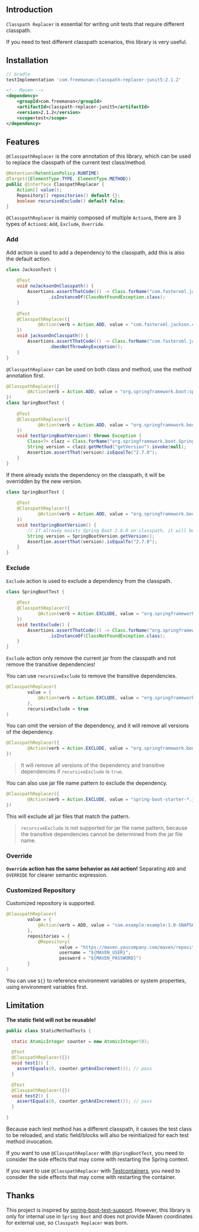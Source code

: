 ## Introduction

`Classpath Replacer` is essential for writing unit tests that require different classpath. 

If you need to test different classpath scenarios, this library is very useful.

## Installation

```groovy
// Gradle
testImplementation 'com.freemanan:classpath-replacer-junit5:2.1.2'
```

```xml
<!-- Maven -->
<dependency>
    <groupId>com.freemanan</groupId>
    <artifactId>classpath-replacer-junit5</artifactId>
    <version>2.1.2</version>
    <scope>test</scope>
</dependency>
```

## Features

`@ClasspathReplacer` is the core annotation of this library, which can be used to replace the classpath of the current test class/method.

```java
@Retention(RetentionPolicy.RUNTIME)
@Target({ElementType.TYPE, ElementType.METHOD})
public @interface ClasspathReplacer {
    Action[] value();
    Repository[] repositories() default {};
    boolean recursiveExclude() default false;
}
```

`@ClasspathReplacer` is mainly composed of multiple `Action`s, there are 3 types of `Action`s: `Add`, `Exclude`, `Override`.

### Add

Add action is used to add a dependency to the classpath, add this is also the default action.

```java
class JacksonTest {
    
    @Test
    void noJacksonOnClasspath() {
        Assertions.assertThatCode(() -> Class.forName("com.fasterxml.jackson.databind.ObjectMapper"))
                .isInstanceOf(ClassNotFoundException.class);
    }
    
    @Test
    @ClasspathReplacer({
            @Action(verb = Action.ADD, value = "com.fasterxml.jackson.core:jackson-databind:2.14.2")
    })
    void jacksonOnClasspath() {
        Assertions.assertThatCode(() -> Class.forName("com.fasterxml.jackson.databind.ObjectMapper"))
                .doesNotThrowAnyException();
    }
}
```

`@ClasspathReplacer` can be used on both class and method, use the method annotation first.

```java
@ClasspathReplacer({
        @Action(verb = Action.ADD, value = "org.springframework.boot:spring-boot-starter:2.6.0")
})
class SpringBootTest {
    
    @Test
    @ClasspathReplacer({
            @Action(verb = Action.ADD, value = "org.springframework.boot:spring-boot-starter:2.7.0"),
    })
    void testSpringBootVersion() throws Exception {
        Class<?> clazz = Class.forName("org.springframework.boot.SpringBootVersion");
        String version = clazz.getMethod("getVersion").invoke(null);
        Assertion.assertThat(version).isEqualTo("2.7.0");
    }
}
```

If there already exists the dependency on the classpath, it will be overridden by the new version.

```java
class SpringBootTest {
    
    @Test
    @ClasspathReplacer({
            @Action(verb = Action.ADD, value = "org.springframework.boot:spring-boot-starter:2.7.0")
    })
    void testSpringBootVersion() {
        // If already exists Spring Boot 2.6.0 on classpath, it will be overridden by 2.7.0
        String version = SpringBootVersion.getVersion();
        Assertion.assertThat(version).isEqualTo("2.7.0");
    }
}
```

### Exclude

`Exclude` action is used to exclude a dependency from the classpath.

```java
class SpringBootTest {
    
    @Test
    @ClasspathReplacer({
            @Action(verb = Action.EXCLUDE, value = "org.springframework.boot:spring-boot-starter:2.7.0"),
    })
    void testExclude() {
        Assertions.assertThatCode(() -> Class.forName("org.springframework.boot.SpringBootVersion"))
                .isInstanceOf(ClassNotFoundException.class);
    }
}
```

`Exclude` action only remove the current jar from the classpath and not remove the transitive dependencies!

You can use `recursiveExclude` to remove the transitive dependencies.

```java
@ClasspathReplacer(
        value = {
            @Action(verb = Action.EXCLUDE, value = "org.springframework.boot:spring-boot-starter:2.7.0"),
        },
        recursiveExclude = true
)
```

You can omit the version of the dependency, and it will remove all versions of the dependency.

```java
@ClasspathReplacer({
        @Action(verb = Action.EXCLUDE, value = "org.springframework.boot:spring-boot-starter")
})
```

> It will remove all versions of the dependency and transitive dependencies if `recursiveExclude` is `true`.

You can also use jar file name pattern to exclude the dependency.

```java
@ClasspathReplacer({
        @Action(verb = Action.EXCLUDE, value = "spring-boot-starter-*.jar")
})
```

This will exclude all jar files that match the pattern.

> `recursiveExclude` is not supported for jar file name pattern, because the transitive dependencies cannot be determined from the jar file name.

### Override

**`Override` action has the same behavior as `Add` action!** Separating `ADD` and `OVERRIDE` for clearer semantic expression.

### Customized Repository

Customized repository is supported.

```java
@ClasspathReplacer(
        value = {
            @Action(verb = ADD, value = "com.example:example:1.0-SNAPSHOT"),
        },
        repositories = {
            @Repository(
                    value = "https://maven.youcompany.com/maven/repository/xxx",
                    username = "${MAVEN_USER}",
                    password = "${MAVEN_PASSWORD}")
        }
)
```

You can use `${}` to reference environment variables or system properties, using environment variables first.

## Limitation

**The static field will not be reusable!**

```java
public class StaticMethodTests {

  static AtomicInteger counter = new AtomicInteger(0);

  @Test
  @ClasspathReplacer({})
  void test1() {
    assertEquals(0, counter.getAndIncrement()); // pass
  }

  @Test
  @ClasspathReplacer({})
  void test2() {
    assertEquals(0, counter.getAndIncrement()); // pass
  }

}
```

Because each test method has a different classpath, it causes the test class to be reloaded, and static field/blocks will also be reinitialized for each test method invocation.

If you want to use `@ClasspathReplacer` with `@SpringBootTest`, you need to consider the side effects that may come with restarting the Spring context.

If you want to use `@ClasspathReplacer` with [Testcontainers](https://www.testcontainers.org/), you need to consider the side effects that may come with restarting the container.

## Thanks

This project is inspired
by [spring-boot-test-support](https://github.com/spring-projects/spring-boot/tree/main/spring-boot-project/spring-boot-tools/spring-boot-test-support).
However, this library is only for internal use in `Spring Boot` and does not provide Maven coordinates for external use,
so `Classpath Replacer` was born.
